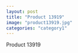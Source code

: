```yaml
---
layout: post
title: "Product 13919"
image: "product13919.jpg"
categories: "category1"
---
```

Product 13919
